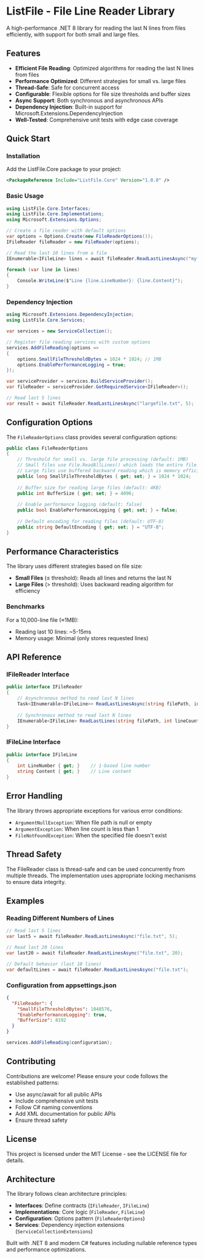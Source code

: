 # ListFile - File Line Reader Library

A high-performance .NET 8 library for reading the last N lines from files efficiently, with support for both small and large files.

## Features

- **Efficient File Reading**: Optimized algorithms for reading the last N lines from files
- **Performance Optimized**: Different strategies for small vs. large files
- **Thread-Safe**: Safe for concurrent access
- **Configurable**: Flexible options for file size thresholds and buffer sizes
- **Async Support**: Both synchronous and asynchronous APIs
- **Dependency Injection**: Built-in support for Microsoft.Extensions.DependencyInjection
- **Well-Tested**: Comprehensive unit tests with edge case coverage

## Quick Start

### Installation

Add the ListFile.Core package to your project:

```xml
<PackageReference Include="ListFile.Core" Version="1.0.0" />
```

### Basic Usage

```csharp
using ListFile.Core.Interfaces;
using ListFile.Core.Implementations;
using Microsoft.Extensions.Options;

// Create a file reader with default options
var options = Options.Create(new FileReaderOptions());
IFileReader fileReader = new FileReader(options);

// Read the last 10 lines from a file
IEnumerable<IFileLine> lines = await fileReader.ReadLastLinesAsync("myfile.txt");

foreach (var line in lines)
{
    Console.WriteLine($"Line {line.LineNumber}: {line.Content}");
}
```

### Dependency Injection

```csharp
using Microsoft.Extensions.DependencyInjection;
using ListFile.Core.Services;

var services = new ServiceCollection();

// Register file reading services with custom options
services.AddFileReading(options =>
{
    options.SmallFileThresholdBytes = 1024 * 1024; // 1MB
    options.EnablePerformanceLogging = true;
});

var serviceProvider = services.BuildServiceProvider();
var fileReader = serviceProvider.GetRequiredService<IFileReader>();

// Read last 5 lines
var result = await fileReader.ReadLastLinesAsync("largefile.txt", 5);
```

## Configuration Options

The `FileReaderOptions` class provides several configuration options:

```csharp
public class FileReaderOptions
{
    // Threshold for small vs. large file processing (default: 1MB)
    // Small files use File.ReadAllLines() which loads the entire file into memory.
    // Large files use buffered backward reading which is memory efficient for any size.
    public long SmallFileThresholdBytes { get; set; } = 1024 * 1024;
    
    // Buffer size for reading large files (default: 4KB)
    public int BufferSize { get; set; } = 4096;
    
    // Enable performance logging (default: false)
    public bool EnablePerformanceLogging { get; set; } = false;
    
    // Default encoding for reading files (default: UTF-8)
    public string DefaultEncoding { get; set; } = "UTF-8";
}
```

## Performance Characteristics

The library uses different strategies based on file size:

- **Small Files** (≤ threshold): Reads all lines and returns the last N
- **Large Files** (> threshold): Uses backward reading algorithm for efficiency

### Benchmarks

For a 10,000-line file (≈1MB):
- Reading last 10 lines: ~5-15ms
- Memory usage: Minimal (only stores requested lines)

## API Reference

### IFileReader Interface

```csharp
public interface IFileReader
{
    // Asynchronous method to read last N lines
    Task<IEnumerable<IFileLine>> ReadLastLinesAsync(string filePath, int lineCount = 10);
    
    // Synchronous method to read last N lines  
    IEnumerable<IFileLine> ReadLastLines(string filePath, int lineCount = 10);
}
```

### IFileLine Interface

```csharp
public interface IFileLine
{
    int LineNumber { get; }    // 1-based line number
    string Content { get; }    // Line content
}
```

## Error Handling

The library throws appropriate exceptions for various error conditions:

- `ArgumentNullException`: When file path is null or empty
- `ArgumentException`: When line count is less than 1
- `FileNotFoundException`: When the specified file doesn't exist

## Thread Safety

The FileReader class is thread-safe and can be used concurrently from multiple threads. The implementation uses appropriate locking mechanisms to ensure data integrity.

## Examples

### Reading Different Numbers of Lines

```csharp
// Read last 5 lines
var last5 = await fileReader.ReadLastLinesAsync("file.txt", 5);

// Read last 20 lines  
var last20 = await fileReader.ReadLastLinesAsync("file.txt", 20);

// Default behavior (last 10 lines)
var defaultLines = await fileReader.ReadLastLinesAsync("file.txt");
```

### Configuration from appsettings.json

```json
{
  "FileReader": {
    "SmallFileThresholdBytes": 1048576,
    "EnablePerformanceLogging": true,
    "BufferSize": 8192
  }
}
```

```csharp
services.AddFileReading(configuration);
```

## Contributing

Contributions are welcome! Please ensure your code follows the established patterns:

- Use async/await for all public APIs
- Include comprehensive unit tests
- Follow C# naming conventions
- Add XML documentation for public APIs
- Ensure thread safety

## License

This project is licensed under the MIT License - see the LICENSE file for details.

## Architecture

The library follows clean architecture principles:

- **Interfaces**: Define contracts (`IFileReader`, `IFileLine`)
- **Implementations**: Core logic (`FileReader`, `FileLine`)
- **Configuration**: Options pattern (`FileReaderOptions`)
- **Services**: Dependency injection extensions (`ServiceCollectionExtensions`)

Built with .NET 8 and modern C# features including nullable reference types and performance optimizations. 